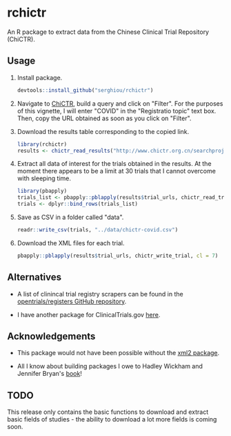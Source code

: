 # rchictr
An R package to extract data from the Chinese Clinical Trial Repository (ChiCTR).


## Usage

1. Install package.

    ```r
    devtools::install_github("serghiou/rchictr")
    ```

2. Navigate to [ChiCTR](http://www.chictr.org.cn/searchproj.aspx), build a query and click on "Filter". For the purposes of this vignette, I will enter "COVID" in the "Registratio topic" text box. Then, copy the URL obtained as soon as you click on "Filter".

3. Download the results table corresponding to the copied link.

    ```r
    library(rchictr)
    results <- chictr_read_results("http://www.chictr.org.cn/searchproj.aspx?title=COVID&officialname=&subjectid=&secondaryid=&applier=&studyleader=&ethicalcommitteesanction=&sponsor=&studyailment=&studyailmentcode=&studytype=0&studystage=0&studydesign=0&minstudyexecutetime=&maxstudyexecutetime=&recruitmentstatus=0&gender=0&agreetosign=&secsponsor=&regno=&regstatus=0&country=&province=&city=&institution=&institutionlevel=&measure=&intercode=&sourceofspends=&createyear=0&isuploadrf=&whetherpublic=&btngo=btn&verifycode=&page=1")
    ```

4. Extract all data of interest for the trials obtained in the results. At the moment there appears to be a limit at 30 trials that I cannot overcome with sleeping time.

    ```r
    library(pbapply)
    trials_list <- pbapply::pblapply(results$trial_urls, chictr_read_trial, cl = 7)
    trials <- dplyr::bind_rows(trials_list)
    ```

5. Save as CSV in a folder called "data".

    ```r
    readr::write_csv(trials, "../data/chictr-covid.csv")
    ```

6. Download the XML files for each trial.

    ```r
    pbapply::pblapply(results$trial_urls, chictr_write_trial, cl = 7)
    ```

## Alternatives

* A list of clinincal trial registry scrapers can be found in the [opentrials/registers GitHub repository](https://github.com/opentrials/registers).

* I have another package for ClinicalTrials.gov [here](https://github.com/serghiou/clinicaltrialr).


## Acknowledgements

* This package would not have been possible without the [xml2 package](https://github.com/r-lib/xml2).

* All I know about building packages I owe to Hadley Wickham and Jennifer Bryan's [book](https://r-pkgs.org/)!


## TODO

This release only contains the basic functions to download and extract basic fields of studies - the ability to download a lot more fields is coming soon.

</div>

